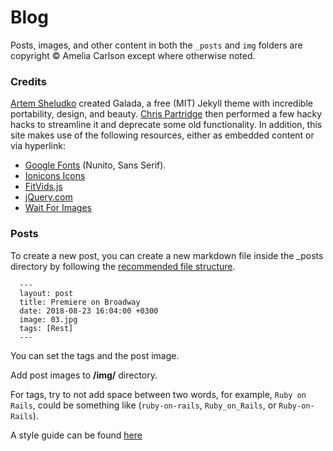 # Blog

Posts, images, and other content in both the `_posts` and `img` folders are copyright © Amelia Carlson except where otherwise noted.

### Credits

[Artem Sheludko](https://github.com/artemsheludko) created Galada, a free (MIT) Jekyll theme with incredible portability, design, and beauty. [Chris Partridge](https://github.com/tweedge) then performed a few hacky hacks to streamline it and deprecate some old functionality. In addition, this site makes use of the following resources, either as embedded content or via hyperlink:

*   [Google Fonts](https://fonts.google.com/specimen/Nunito) (Nunito, Sans Serif).
*   [Ionicons Icons](https://ionicons.com/)
*   [FitVids.js](http://fitvidsjs.com/)
*   [jQuery.com](https://jquery.com/)
*   [Wait For Images](https://github.com/alexanderdickson/waitForImages)

### Posts

To create a new post, you can create a new markdown file inside the \_posts directory by following the [recommended file structure](https://jekyllrb.com/docs/posts/#creating-post-files).

      ---
      layout: post
      title: Premiere on Broadway
      date: 2018-08-23 16:04:00 +0300
      image: 03.jpg
      tags: [Rest]
      ---
          

You can set the tags and the post image.

Add post images to **/img/** directory.

For tags, try to not add space between two words, for example, `Ruby on Rails`, could be something like (`ruby-on-rails`, `Ruby_on_Rails`, or `Ruby-on-Rails`).

A style guide can be found [here](https://raw.githubusercontent.com/artemsheludko/galada/master/_pages/styleguide.md)